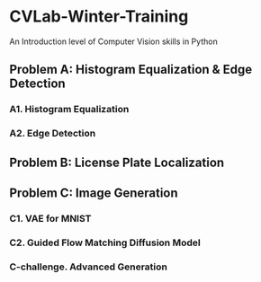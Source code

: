 # CVLab-Winter-Training
An Introduction level of Computer Vision skills in Python
## Problem A: Histogram Equalization & Edge Detection
### A1. Histogram Equalization
### A2. Edge Detection
## Problem B: License Plate Localization
## Problem C: Image Generation
### C1. VAE for MNIST
### C2. Guided Flow Matching Diffusion Model
### C-challenge. Advanced Generation
